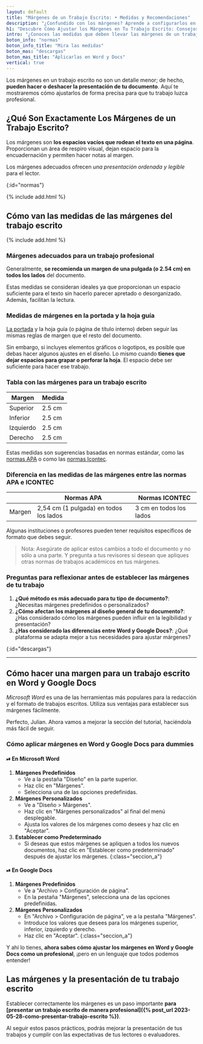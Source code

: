 ```yaml
---
layout: default
title: "Márgenes de un Trabajo Escrito: • Medidas y Recomendaciones"
description: "¿Confundido con los márgenes? Aprende a configurarlos en Word y Google Docs. ¡Haz clic para saber más! 📌"
h1: "Descubre Cómo Ajustar los Márgenes en Tu Trabajo Escrito: Consejos Prácticos y Medidas Exactas"
intro: "¿Conoces las medidas que deben llevar las márgenes de un trabajo escrito? Te enseñamos"
boton_info: "normas"
boton_info_title: "Mira las medidas"
boton_mas: "descargas"
boton_mas_title: "Aplicarlas en Word y Docs"
vertical: true
---
```

Los márgenes en un trabajo escrito no son un detalle menor; de hecho, **pueden hacer o deshacer la presentación de tu documento**. Aquí te mostraremos cómo ajustarlos de forma precisa para que tu trabajo luzca profesional.

## ¿Qué Son Exactamente Los Márgenes de un Trabajo Escrito?

Los márgenes son **los espacios vacíos que rodean el texto en una página**. Proporcionan un área de respiro visual, dejan espacio para la encuadernación y permiten hacer notas al margen.

Los márgenes adecuados ofrecen *una presentación ordenada y legible* para el lector.
<!-- Anclaje para que la barra fijada no cubra el siguiente subtítulo -->
{:id="normas"}

{% include add.html %}

## Cómo van las medidas de las márgenes del trabajo escrito

{% include add.html %}

### Márgenes adecuados para un trabajo profesional

Generalmente, **se recomienda un margen de una pulgada (o 2.54 cm) en todos los lados** del documento.

Estas medidas se consideran ideales ya que proporcionan un espacio suficiente para el texto sin hacerlo parecer apretado o desorganizado. Además, facilitan la lectura.

### Medidas de márgenes en la portada y la hoja guía

[La portada]({{'portada-trabajo-escrito'|relative_url}} "Portada Trabajo Escrito") y la hoja guía (o página de título interno) deben seguir las mismas reglas de margen que el resto del documento.

Sin embargo, si incluyes elementos gráficos o logotipos, es posible que debas hacer algunos ajustes en el diseño. Lo mismo cuando **tienes que dejar espacios para grapar o perforar la hoja**. El espacio debe ser suficiente para hacer ese trabajo.

### Tabla con las márgenes para un trabajo escrito

| Margen    | Medida |
| --------- | ------ |
| Superior  | 2.5 cm |
| Inferior  | 2.5 cm |
| Izquierdo | 2.5 cm |
| Derecho   | 2.5 cm |

Estas medidas son sugerencias basadas en normas estándar, como las [normas APA]({{'normas-apa/margenes-normas-apa'|relative_url}} "Márgenes Normas APA") o como las [normas Icontec]({{'normas-icontec/margenes-normas-icontec'|relative_url}} "Márgenes Normas Icontec").

### Diferencia en las medidas de las márgenes entre las normas APA e ICONTEC

|             | Normas APA                    | Normas ICONTEC            |
|-------------|-------------------------------|---------------------------|
| Margen      | 2,54 cm (1 pulgada) en todos los lados | 3 cm en todos los lados   |

Algunas instituciones o profesores pueden tener requisitos específicos de formato que debes seguir.

> Nota: Asegúrate de aplicar estos cambios a todo el documento y no sólo a una parte. Y pregunta a tus revisores si desean que apliques otras normas de trabajos académicos en tus márgenes.

### Preguntas para reflexionar antes de establecer las márgenes de tu trabajo

1. **¿Qué método es más adecuado para tu tipo de documento?**: ¿Necesitas márgenes predefinidos o personalizados?
2. **¿Cómo afectan los márgenes al diseño general de tu documento?**: ¿Has considerado cómo los márgenes pueden influir en la legibilidad y presentación?
3. **¿Has considerado las diferencias entre Word y Google Docs?**: ¿Qué plataforma se adapta mejor a tus necesidades para ajustar márgenes?
<!-- Anclaje para que la barra fijada no cubra el siguiente subtítulo -->
{:id="descargas"}

----

## Cómo hacer una margen para un trabajo escrito en Word y Google Docs

*Microsoft Word* es una de las herramientas más populares para la redacción y el formato de trabajos escritos. Utiliza sus ventajas para establecer sus márgenes fácilmente.

Perfecto, Julian. Ahora vamos a mejorar la sección del tutorial, haciéndola más fácil de seguir.

### Cómo aplicar márgenes en Word y Google Docs para dummies

#### ⏯ En Microsoft Word

1. **Márgenes Predefinidos**
    - Ve a la pestaña "Diseño" en la parte superior.
    - Haz clic en "Márgenes".
    - Selecciona una de las opciones predefinidas.
2. **Márgenes Personalizados**
    - Ve a "Diseño > Márgenes".
    - Haz clic en "Márgenes personalizados" al final del menú desplegable.
    - Ajusta los valores de los márgenes como desees y haz clic en "Aceptar".
3. **Establecer como Predeterminado**
    - Si deseas que estos márgenes se apliquen a todos los nuevos documentos, haz clic en "Establecer como predeterminado" después de ajustar los márgenes.
{:class="seccion_a"}

#### ⏯ En Google Docs

1. **Márgenes Predefinidos**
    - Ve a "Archivo > Configuración de página".
    - En la pestaña "Márgenes", selecciona una de las opciones predefinidas.
2. **Márgenes Personalizados**
    - En "Archivo > Configuración de página", ve a la pestaña "Márgenes".
    - Introduce los valores que desees para los márgenes superior, inferior, izquierdo y derecho.
    - Haz clic en "Aceptar".
{:class="seccion_a"}

Y ahí lo tienes, **ahora sabes cómo ajustar los márgenes en Word y Google Docs como un profesional**, ¡pero en un lenguaje que todos podemos entender!

## Las márgenes y la presentación de tu trabajo escrito

Establecer correctamente los márgenes es un paso importante **para [presentar un trabajo escrito de manera profesional]({% post_url 2023-05-28-como-presentar-trabajo-escrito %})**.

Al seguir estos pasos prácticos, podrás mejorar la presentación de tus trabajos y cumplir con las expectativas de tus lectores o evaluadores.
